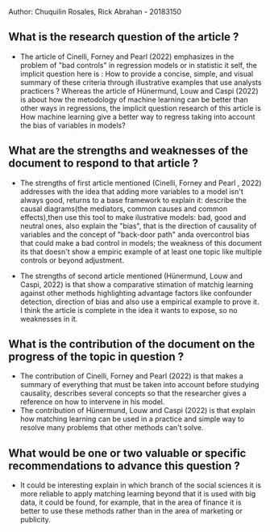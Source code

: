 Author: Chuquilin Rosales, Rick Abrahan - 20183150


## What is the research question of the article ?

* The article of Cinelli, Forney and Pearl (2022) emphasizes in the problem of "bad controls" in regression models or in statistic it self, the implicit question here is : How to provide a concise, simple, and visual summary of these criteria through illustrative examples that use analysts practicers ? Whereas the article of Hünermund, Louw and Caspi (2022) is about how the metodology of machine learning can be better than other ways in regressions, the  implicit question research of this article is How machine learning give a better way to regress taking into account the bias of variables in models? 

## What are the strengths and weaknesses of the document to respond to that article ?

*  The strengths of first article mentioned (Cinelli, Forney and Pearl ,  2022) addresses with the idea that adding more variables to a model isn't always good, returns to a base framework to explain it: describe the causal diagrams(the mediators, common causes and common effects),then use this tool to make ilustrative models: bad, good and neutral ones, also explain the "bias", that is the direction of causality of variables and the concept of "back-door path" anda overcontrol bias that could make a bad control in models; the weakness of this document its that doesn't show a empiric example of at least one topic like multiple controls or beyond adjustment. 

*  The strengths of second article mentioned (Hünermund, Louw and Caspi, 2022) is that show a comparative stimation of matchig learning against other methods highlighting advantage factors like confounder detection, direction of bias and also use a empirical example to prove it. I think the article is complete in the idea it wants to expose, so no weaknesses in it.  

## What is the contribution of the document on the progress of the topic in question ?

*  The contribution of Cinelli, Forney and Pearl (2022) is that makes a summary of everything that must be taken into account before studying causality, describes several concepts so that the researcher gives a reference on how to intervene in his model.
 * The contribution of Hünermund, Louw and Caspi (2022) is that explain how matching learning can be used in a practice and simple way to resolve many problems that other methods can't solve.

## What would be one or two valuable or specific recommendations to advance this question ?

* It could be interesting explain in which branch of the social sciences it is more reliable to apply matching learning beyond that it is used with big data, it could be found, for example, that in the area of finance it is better to use these methods rather than in the area of marketing or publicity.